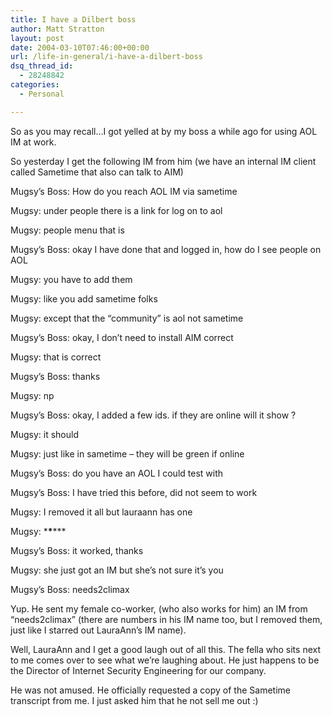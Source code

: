 ```yaml
---
title: I have a Dilbert boss
author: Matt Stratton
layout: post
date: 2004-03-10T07:46:00+00:00
url: /life-in-general/i-have-a-dilbert-boss
dsq_thread_id:
  - 28248842
categories:
  - Personal

---
```

So as you may recall&#8230;I got yelled at by my boss a while ago for using AOL IM at work.

So yesterday I get the following IM from him (we have an internal IM client called Sametime that also can talk to AIM)

Mugsy&#8217;s Boss: How do you reach AOL IM via sametime
  
Mugsy: under people there is a link for log on to aol
  
Mugsy: people menu that is
  
Mugsy&#8217;s Boss: okay I have done that and logged in, how do I see people on AOL
  
Mugsy: you have to add them
  
Mugsy: like you add sametime folks
  
Mugsy: except that the &#8220;community&#8221; is aol not sametime
  
Mugsy&#8217;s Boss: okay, I don&#8217;t need to install AIM correct
  
Mugsy: that is correct
  
Mugsy&#8217;s Boss: thanks
  
Mugsy: np
  
Mugsy&#8217;s Boss: okay, I added a few ids. if they are online will it show ?
  
Mugsy: it should
  
Mugsy: just like in sametime &#8211; they will be green if online
  
Mugsy&#8217;s Boss: do you have an AOL I could test with
  
Mugsy&#8217;s Boss: I have tried this before, did not seem to work
  
Mugsy: I removed it all but lauraann has one
  
Mugsy: \***\***\***
  
Mugsy&#8217;s Boss: it worked, thanks
  
Mugsy: she just got an IM but she&#8217;s not sure it&#8217;s you
  
Mugsy&#8217;s Boss: needs2climax

Yup. He sent my female co-worker, (who also works for him) an IM from &#8220;needs2climax&#8221; (there are numbers in his IM name too, but I removed them, just like I starred out LauraAnn&#8217;s IM name).

Well, LauraAnn and I get a good laugh out of all this. The fella who sits next to me comes over to see what we&#8217;re laughing about. He just happens to be the Director of Internet Security Engineering for our company.

He was not amused. He officially requested a copy of the Sametime transcript from me. I just asked him that he not sell me out :)